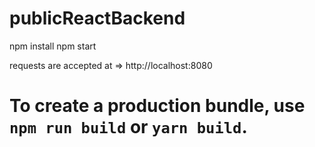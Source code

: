 # publicReactBackend

npm install
npm start

requests are accepted at => http://localhost:8080

# To create a production bundle, use `npm run build` or `yarn build`.